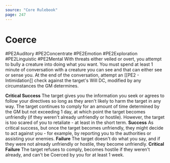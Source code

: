 ```yaml
---
source: "Core Rulebook"
page: 247
---
```

# Coerce
#PE2Auditory #PE2Concentrate #PE2Emotion #PE2Exploration #PE2Linguistic #PE2Mental 
With threats either veiled or overt, you attempt to bully a creature into doing what you want. You must spend at least 1 minute of conversation with a creature you can see and that can either see or sense you. At the end of the conversation, attempt an [[PE2 - Intimidation]] check against the target's Will DC, modified by any circumstances the GM determines.

**Critical Success** The target gives you the information you seek or agrees to follow your directives so long as they aren't likely to harm the target in any way. The target continues to comply for an amount of time determined by the GM but not exceeding 1 day, at which point the target becomes unfriendly (if they weren't already unfriendly or hostile). However, the target is too scared of you to retaliate - at least in the short term.
**Success** As critical success, but once the target becomes unfriendly, they might decide to act against you - for example, by reporting you to the authorities or assisting your enemies.
**Failure** The target doesn't do what you say, and if they were not already unfriendly or hostile, they become unfriendly.
**Critical Failure** The target refuses to comply, becomes hostile if they weren't already, and can't be Coerced by you for at least 1 week.

